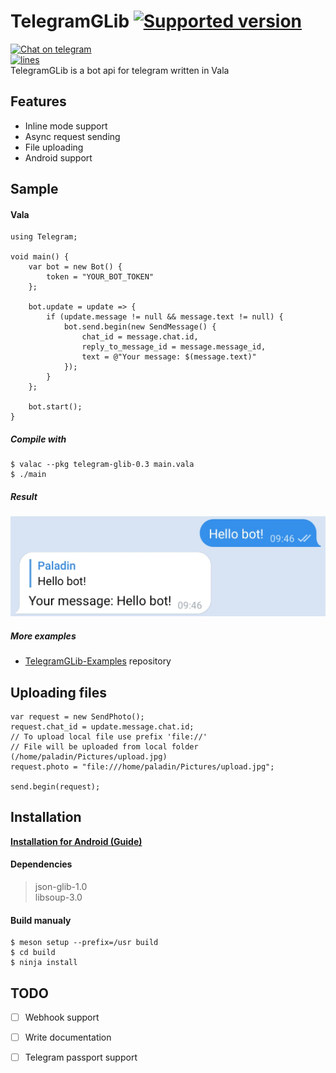# TelegramGLib [![Supported version](https://img.shields.io/badge/Telegram%20Bot%20API-6.7-blue)](https://core.telegram.org/bots/api-changelog#april-21-2023)
[![Chat on telegram](https://img.shields.io/badge/chat-on%20telegram-0088cc.svg)](http://t.me/codefaq)  
[![lines](https://img.shields.io/tokei/lines/github/SpikedPaladin/TelegramGLib)](https://github.com/SpikedPaladin/TelegramGLib)  
TelegramGLib is a bot api for telegram written in Vala

## Features
- Inline mode support
- Async request sending
- File uploading
- Android support

## Sample

#### Vala
```vala
using Telegram;

void main() {
    var bot = new Bot() {
        token = "YOUR_BOT_TOKEN"
    };
    
    bot.update = update => {
        if (update.message != null && message.text != null) {
            bot.send.begin(new SendMessage() {
                chat_id = message.chat.id,
                reply_to_message_id = message.message_id,
                text = @"Your message: $(message.text)"
            });
        }
    };
    
    bot.start();
}
```

##### Compile with

    $ valac --pkg telegram-glib-0.3 main.vala
    $ ./main

##### Result
![Screenshot](./result.png)

##### More examples

* [TelegramGLib-Examples](https://github.com/SpikedPaladin/TelegramGLib-Examples) repository

## Uploading files
```vala
var request = new SendPhoto();
request.chat_id = update.message.chat.id;
// To upload local file use prefix 'file://'
// File will be uploaded from local folder (/home/paladin/Pictures/upload.jpg)
request.photo = "file:///home/paladin/Pictures/upload.jpg";

send.begin(request);
```

## Installation

**[Installation for Android (Guide)](https://gist.github.com/SpikedPaladin/c51d95773fa851c6e54e8ae1cf4e5b10)**

#### Dependencies
> json-glib-1.0  
> libsoup-3.0

#### Build manualy

    $ meson setup --prefix=/usr build
    $ cd build
    $ ninja install

## TODO
- [ ] Webhook support
- [ ] Write documentation
- [ ] Telegram passport support

